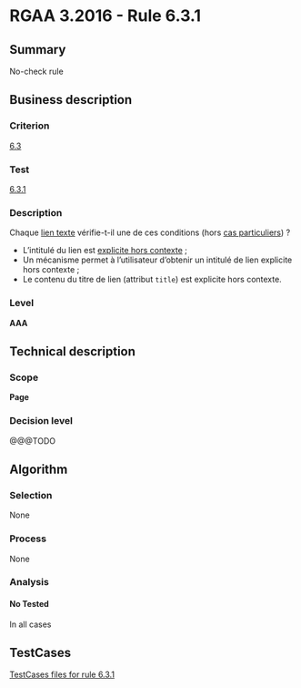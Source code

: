 # RGAA 3.2016 - Rule 6.3.1

## Summary
No-check rule


## Business description

### Criterion
[6.3](http://references.modernisation.gouv.fr/rgaa-accessibilite/criteres.html#crit-6-3)

### Test
[6.3.1](http://references.modernisation.gouv.fr/rgaa-accessibilite/criteres.html#test-6-3-1)

### Description
<div lang="fr">Chaque <a href="http://references.modernisation.gouv.fr/rgaa-accessibilite/glossaire.html#lien-texte">lien texte</a> v&#xE9;rifie-t-il une de ces conditions (hors <a href="http://references.modernisation.gouv.fr/rgaa-accessibilite/cas-particuliers.html#cp-6-1,6-3" title="Cas particuliers pour le crit&#xE8;re 6.3">cas particuliers</a>)&nbsp;? <ul><li>L&#x2019;intitul&#xE9; du lien est <a href="http://references.modernisation.gouv.fr/rgaa-accessibilite/glossaire.html#lien-explicite-hors-contexte">explicite hors contexte</a>&nbsp;;</li> <li>Un m&#xE9;canisme permet &#xE0; l&#x2019;utilisateur d&#x2019;obtenir un intitul&#xE9; de lien explicite hors contexte&nbsp;;</li> <li>Le contenu du titre de lien (attribut <code lang="en">title</code>) est explicite hors contexte.</li> </ul></div>

### Level
**AAA**


## Technical description

### Scope
**Page**

### Decision level
@@@TODO


## Algorithm

### Selection
None

### Process
None

### Analysis

#### No Tested
In all cases


##  TestCases

[TestCases files for rule 6.3.1](https://github.com/Asqatasun/Asqatasun/tree/develop/rules/rules-rgaa3.2016/src/test/resources/testcases/rgaa32016/Rgaa32016Rule060301/)


